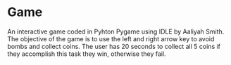 # Game
An interactive game coded in Pyhton Pygame using IDLE by Aaliyah Smith. 
The objective of the game is to use the left and right arrow key to avoid bombs and collect coins. 
The user has 20 seconds to collect all 5 coins if they accomplish this task they win, otherwise they fail. 
